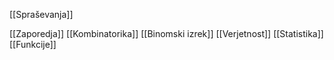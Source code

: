 [[Spraševanja]]

[[Zaporedja]]
[[Kombinatorika]]
[[Binomski izrek]]
[[Verjetnost]]
[[Statistika]]
[[Funkcije]]